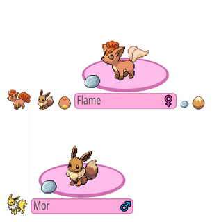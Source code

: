 ![](01%20Pokemon/vulpix.gif)
![](01%20Pokemon/eevee.gif)
![](02%20Egg/Vulpix_Egg.png)
![vulpix-status](03%20Status/vulpix-status.svg)
![](04%20Held%20Item/everstone.png)
![](02%20Egg/Eevee_Egg.png)
![](01%20Pokemon/jolteon.gif)
![](03%20Status/jolteon-status.svg)